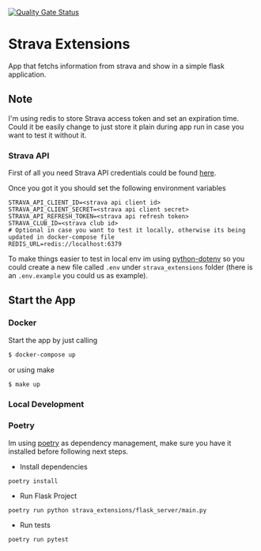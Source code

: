 [![Quality Gate Status](https://sonarcloud.io/api/project_badges/measure?project=darkaico_strava-extensions&metric=alert_status)](https://sonarcloud.io/summary/new_code?id=darkaico_strava-extensions)

# Strava Extensions

App that fetchs information from strava and show in a simple flask application.

## Note

I'm using redis to store Strava access token and set an expiration time. Could it be easily change to just store it plain during app run in case you want to test it without it.

### Strava API

First of all you need Strava API credentials could be found [here](https://developers.strava.com/).

Once you got it you should set the following environment variables

```shell
STRAVA_API_CLIENT_ID=<strava api client id>
STRAVA_API_CLIENT_SECRET=<strava api client secret>
STRAVA_API_REFRESH_TOKEN=<strava api refresh token>
STRAVA_CLUB_ID=<strava club id>
# Optional in case you want to test it locally, otherwise its being updated in docker-compose file
REDIS_URL=redis://localhost:6379
```

To make things easier to test in local env im using [python-dotenv](https://github.com/theskumar/python-dotenv) so you could create a new file called `.env` under `strava_extensions` folder (there is an `.env.example` you could us as example).
## Start the App

### Docker

Start the app by just calling

```bash
$ docker-compose up
```

or using make

```bash
$ make up
```

### Local Development
### Poetry

Im using [poetry](https://python-poetry.org/docs/) as dependency management, make sure you have it installed before following next steps.

- Install dependencies

```shell
poetry install
```

- Run Flask Project

```shell
poetry run python strava_extensions/flask_server/main.py
```

- Run tests

```shell
poetry run pytest
```
